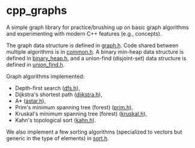 # cpp_graphs

A simple graph library for practice/brushing up on basic graph algorithms and experimenting with modern C++ features (e.g., concepts).

The graph data structure is defined in [graph.h](graph.h). Code shared
between multiple algorithms is in [common.h](common.h). A binary
min-heap data structure is defined in [binary_heap.h](binary_heap.h),
and a union-find (disjoint-set) data structure is defined in
[union_find.h](union_find.h).

Graph algorithms implemented:
* Depth-first search ([dfs.h](dfs.h)),
* Dijkstra's shortest path ([dijkstra.h](dijkstra.h)),
* A* ([astar.h](astar.h)),
* Prim's minimum spanning tree (forest) ([prim.h](prim.h)),
* Kruskal's minimum spanning tree (forest) ([kruskal.h](kruskal.h)),
* Kahn's topological sort ([kahn.h](kahn.h)).

We also implement a few sorting algorithms (specialized to vectors but
generic in the type of elements) in [sort.h](sort.h).

